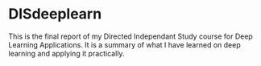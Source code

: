 # DISdeeplearn
This is the final report of my Directed Independant Study course for Deep Learning Applications. It is a summary of what I have learned on deep learning and applying it practically.
